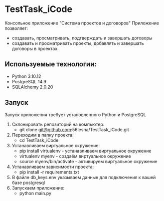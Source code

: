 # TestTask_iCode
Консольное приложение "Система проектов и договоров"
Приложение позволяет:
- создавать, просматривать, подтверждать и завершать договоры
- создавать и просматривать проекты, добавлять  и завершать договоры в проектах

## Используемые технологии:
- Python 3.10.12
- PostgreSQL 14.9
- SQLAlchemy 2.0.20

## Запуск
Запуск приложения требует установленного Python и PostgreSQL
1) Склонировать репозиторий на компьютер:
   - git clone git@github.com:56lesha/TestTask_iCode.git
2) Переходим в папку проекта:
   - cd TestTask_iCode
3) Устанавливаем виртуальное окружение:
   - pip install virtualenv - устанавливаем виртуальное окружение
   - virtualenv myenv - создаём виртуальное окружение
   - source myenv/bin/activate - активируем виртуальное окружение
4) Устанавливаем зависимости проекта: 
   - pip install -r requirements.txt
5) В файле db_keys.env указываем данные для подключения к вашей базе postgresql
6) Запускаем приложение:
   - python main.py
